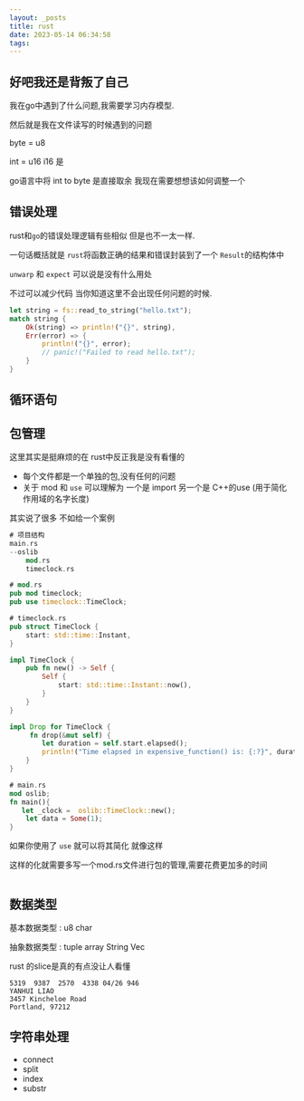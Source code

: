 ```yaml
---
layout: _posts
title: rust
date: 2023-05-14 06:34:58
tags:
---
```


## 好吧我还是背叛了自己

我在go中遇到了什么问题,我需要学习内存模型.

然后就是我在文件读写的时候遇到的问题

byte = u8

int = u16 i16 是

go语言中将 int to byte 是直接取余 我现在需要想想该如何调整一个

## 错误处理 

rust和`go`的错误处理逻辑有些相似 但是也不一太一样.

一句话概括就是 `rust`将函数正确的结果和错误封装到了一个 `Result`的结构体中

`unwarp` 和 `expect` 可以说是没有什么用处

不过可以减少代码 当你知道这里不会出现任何问题的时候.

```rust
let string = fs::read_to_string("hello.txt");
match string {
    Ok(string) => println!("{}", string),
    Err(error) => {
        println!("{}", error);
        // panic!("Failed to read hello.txt");
    }
}
```

## 循环语句





## 包管理

这里其实是挺麻烦的在 rust中反正我是没有看懂的

* 每个文件都是一个单独的包,没有任何的问题
* 关于 mod 和  `use` 可以理解为 一个是 import 另一个是 C++的use (用于简化作用域的名字长度)

其实说了很多 不如给一个案例

```rs
# 项目结构
main.rs
--oslib
	mod.rs
	timeclock.rs

```

```rust
# mod.rs
pub mod timeclock;
pub use timeclock::TimeClock;
```

```rust
# timeclock.rs
pub struct TimeClock {
    start: std::time::Instant,
}

impl TimeClock {
    pub fn new() -> Self {
        Self {
            start: std::time::Instant::now(),
        }
    }
}

impl Drop for TimeClock {
     fn drop(&mut self) {
        let duration = self.start.elapsed();
        println!("Time elapsed in expensive_function() is: {:?}", duration);
    }
}
```

```rust
# main.rs
mod oslib;
fn main(){
   let _clock =  oslib::TimeClock::new();
    let data = Some(1);
}
```

如果你使用了 `use` 就可以将其简化 就像这样 

这样的化就需要多写一个mod.rs文件进行包的管理,需要花费更加多的时间

```

```



## 数据类型

基本数据类型 : u8 char   

抽象数据类型 : tuple array  String Vec

rust 的slice是真的有点没让人看懂

```
5319  9387  2570  4338 04/26 946
YANHUI LIAO
3457 Kincheloe Road
Portland, 97212 

```



## 字符串处理 

* connect
* split
* index
* substr

